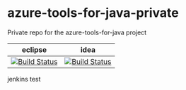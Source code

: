 # azure-tools-for-java-private
Private repo for the azure-tools-for-java project

**eclipse** | **idea**
--- | ---
[![Build Status](http://13.88.12.33:8080/buildStatus/icon?job=eclipse-plugin)](http://13.88.12.33:8080/job/eclipse-plugin) | [![Build Status](http://13.88.12.33:8080/buildStatus/icon?job=idea-plugin)](http://13.88.12.33:8080/job/idea-plugin/)

jenkins test
